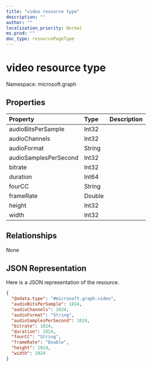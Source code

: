 ```yaml
---
title: "video resource type"
description: ""
author: ""
localization_priority: Normal
ms.prod: ""
doc_type: resourcePageType
---
```


# video resource type


Namespace: microsoft.graph



## Properties
|Property|Type|Description|
|:---|:---|:---|
|audioBitsPerSample|Int32||
|audioChannels|Int32||
|audioFormat|String||
|audioSamplesPerSecond|Int32||
|bitrate|Int32||
|duration|Int64||
|fourCC|String||
|frameRate|Double||
|height|Int32||
|width|Int32||

## Relationships
None

## JSON Representation
Here is a JSON representation of the resource.
<!-- {
  "blockType": "resource",
  "@odata.type": "microsoft.graph.video"
}
-->
``` json
{
  "@odata.type": "#microsoft.graph.video",
  "audioBitsPerSample": 1024,
  "audioChannels": 1024,
  "audioFormat": "String",
  "audioSamplesPerSecond": 1024,
  "bitrate": 1024,
  "duration": 1024,
  "fourCC": "String",
  "frameRate": "Double",
  "height": 1024,
  "width": 1024
}
```

